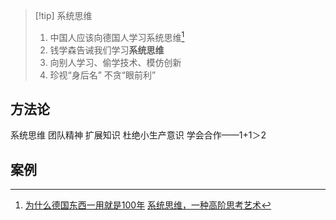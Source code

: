 > [!tip] 系统思维 
>  1. 中国人应该向德国人学习系统思维[^1]
>  2. 钱学森告诫我们学习**系统思维**
>  3. 向别人学习、偷学技术、模仿创新 
>  4. 珍视“身后名” 不贪“眼前利”

## 方法论 
系统思维
团队精神
扩展知识
杜绝小生产意识
学会合作——1+1＞2

## 案例 
[^1]: [为什么德国东西一用就是100年](https://mp.weixin.qq.com/s/iIrl4hBPiQRa_wVmlICoIg)
[系统思维，一种高阶思考艺术](https://mp.weixin.qq.com/s/2Po6xapkdAtbk2kIHEslOg)